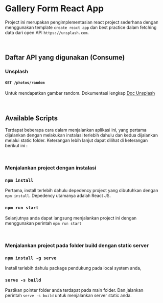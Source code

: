 # Gallery Form React App

Project ini merupakan pengimplementasian react project sederhana dengan menggunakan template `create react app` dan best practice dalam fetching data dari open API `https://unsplash.com`.

<br />

## Daftar API yang digunakan (Consume)

### Unsplash

#### `GET /photos/random`

Untuk mendapatkan gambar random. Dokumentasi lengkap [Doc Unsplash](https://unsplash.com/documentation#list-photos)

<br />

## Available Scripts

Terdapat beberapa cara dalam menjalankan aplikasi ini, yang pertama dijalankan dengan melakukan instalasi terlebih dahulu dan kedua dijalankan melalui static folder. Keterangan lebih lanjut dapat dilihat di keterangan berikut ini :

<br />

### Menjalankan project dengan instalasi

### `npm install`

Pertama, install terlebih dahulu depedency project yang dibutuhkan dengan `npm install`. Depedency utamanya adalah React JS.

### `npm run start`

Selanjutnya anda dapat langsung menjalankan project ini dengan menggunakan perintah `npm run start`

<br />

### Menjalankan project pada folder build dengan static server

### `npm install -g serve`

Install terlebih dahulu package pendukung pada local system anda,

### `serve -s build`

Pastikan pointer folder anda terdapat pada main folder. Dan jalankan perintah `serve -s build` untuk menjalankan server static anda.
